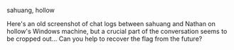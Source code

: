sahuang, hollow

Here's an old screenshot of chat logs between sahuang and Nathan on hollow's Windows machine, but a crucial part of the conversation seems to be cropped out... Can you help to recover the flag from the future?
